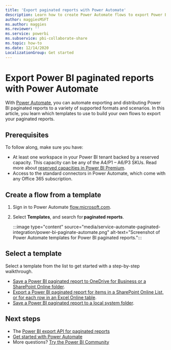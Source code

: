 ```yaml
---
title: 'Export paginated reports with Power Automate'
description: Learn how to create Power Automate flows to export Power BI paginated reports.
author: maggiesMSFT
ms.author: maggies
ms.reviewer: ''
ms.service: powerbi
ms.subservice: pbi-collaborate-share
ms.topic: how-to
ms.date: 12/14/2020
LocalizationGroup: Get started
---
```

# Export Power BI paginated reports with Power Automate

With [Power Automate](/power-automate/getting-started), you can automate exporting and distributing Power BI paginated reports to a variety of supported formats and scenarios. In this article, you learn which templates to use to build your own flows to export your paginated reports.  

## Prerequisites  

To follow along, make sure you have:

- At least one workspace in your Power BI tenant backed by a reserved capacity. This capacity can be any of the A4/P1 – A6/P3 SKUs. Read more about [reserved capacities in Power BI Premium](../admin/service-premium-what-is.md).
- Access to the standard connectors in Power Automate, which come with any Office 365 subscription.

## Create a flow from a template 

1. Sign in to Power Automate [flow.microsoft.com](https://flow.microsoft.com/). 
1. Select **Templates**, and search for **paginated reports**. 

    :::image type="content" source="media/service-automate-paginated-integration/power-bi-paginate-automate.png" alt-text="Screenshot of Power Automate templates for Power BI paginated reports.":::

## Select a template 

Select a template from the list to get started with a step-by-step walkthrough.  

- [Save a Power BI paginated report to OneDrive for Business or a SharePoint Online folder](service-automate-paginated-onedrive-sharepoint.md).  
- [Export a Power BI paginated report for items in a SharePoint Online List, or for each row in an Excel Online table](service-automate-paginated-excel-sharepoint-list.md).
- [Save a Power BI paginated report to a local system folder](service-automate-paginated-local-file.md).

## Next steps

- The [Power BI export API for paginated reports](../developer/embedded/export-paginated-report.md)
- [Get started with Power Automate](/power-automate/getting-started/)
- More questions? [Try the Power BI Community](https://community.powerbi.com/)
